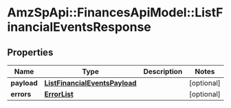 # AmzSpApi::FinancesApiModel::ListFinancialEventsResponse

## Properties
Name | Type | Description | Notes
------------ | ------------- | ------------- | -------------
**payload** | [**ListFinancialEventsPayload**](ListFinancialEventsPayload.md) |  | [optional] 
**errors** | [**ErrorList**](ErrorList.md) |  | [optional] 

